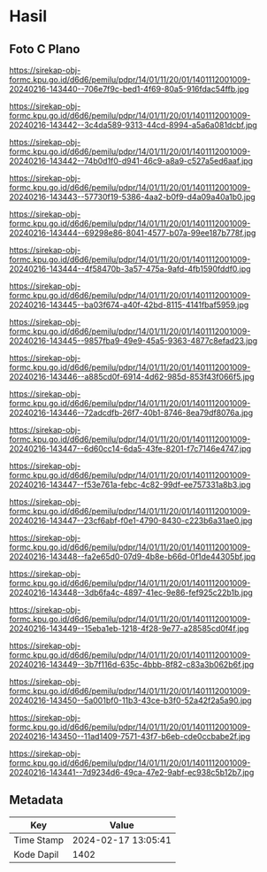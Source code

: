 # Hasil

## Foto C Plano

https://sirekap-obj-formc.kpu.go.id/d6d6/pemilu/pdpr/14/01/11/20/01/1401112001009-20240216-143440--706e7f9c-bed1-4f69-80a5-916fdac54ffb.jpg

https://sirekap-obj-formc.kpu.go.id/d6d6/pemilu/pdpr/14/01/11/20/01/1401112001009-20240216-143442--3c4da589-9313-44cd-8994-a5a6a081dcbf.jpg

https://sirekap-obj-formc.kpu.go.id/d6d6/pemilu/pdpr/14/01/11/20/01/1401112001009-20240216-143442--74b0d1f0-d941-46c9-a8a9-c527a5ed6aaf.jpg

https://sirekap-obj-formc.kpu.go.id/d6d6/pemilu/pdpr/14/01/11/20/01/1401112001009-20240216-143443--57730f19-5386-4aa2-b0f9-d4a09a40a1b0.jpg

https://sirekap-obj-formc.kpu.go.id/d6d6/pemilu/pdpr/14/01/11/20/01/1401112001009-20240216-143444--69298e86-8041-4577-b07a-99ee187b778f.jpg

https://sirekap-obj-formc.kpu.go.id/d6d6/pemilu/pdpr/14/01/11/20/01/1401112001009-20240216-143444--4f58470b-3a57-475a-9afd-4fb1590fddf0.jpg

https://sirekap-obj-formc.kpu.go.id/d6d6/pemilu/pdpr/14/01/11/20/01/1401112001009-20240216-143445--ba03f674-a40f-42bd-8115-4141fbaf5959.jpg

https://sirekap-obj-formc.kpu.go.id/d6d6/pemilu/pdpr/14/01/11/20/01/1401112001009-20240216-143445--9857fba9-49e9-45a5-9363-4877c8efad23.jpg

https://sirekap-obj-formc.kpu.go.id/d6d6/pemilu/pdpr/14/01/11/20/01/1401112001009-20240216-143446--a885cd0f-6914-4d62-985d-853f43f066f5.jpg

https://sirekap-obj-formc.kpu.go.id/d6d6/pemilu/pdpr/14/01/11/20/01/1401112001009-20240216-143446--72adcdfb-26f7-40b1-8746-8ea79df8076a.jpg

https://sirekap-obj-formc.kpu.go.id/d6d6/pemilu/pdpr/14/01/11/20/01/1401112001009-20240216-143447--6d60cc14-6da5-43fe-8201-f7c7146e4747.jpg

https://sirekap-obj-formc.kpu.go.id/d6d6/pemilu/pdpr/14/01/11/20/01/1401112001009-20240216-143447--f53e761a-febc-4c82-99df-ee757331a8b3.jpg

https://sirekap-obj-formc.kpu.go.id/d6d6/pemilu/pdpr/14/01/11/20/01/1401112001009-20240216-143447--23cf6abf-f0e1-4790-8430-c223b6a31ae0.jpg

https://sirekap-obj-formc.kpu.go.id/d6d6/pemilu/pdpr/14/01/11/20/01/1401112001009-20240216-143448--fa2e65d0-07d9-4b8e-b66d-0f1de44305bf.jpg

https://sirekap-obj-formc.kpu.go.id/d6d6/pemilu/pdpr/14/01/11/20/01/1401112001009-20240216-143448--3db6fa4c-4897-41ec-9e86-fef925c22b1b.jpg

https://sirekap-obj-formc.kpu.go.id/d6d6/pemilu/pdpr/14/01/11/20/01/1401112001009-20240216-143449--15eba1eb-1218-4f28-9e77-a28585cd0f4f.jpg

https://sirekap-obj-formc.kpu.go.id/d6d6/pemilu/pdpr/14/01/11/20/01/1401112001009-20240216-143449--3b7f116d-635c-4bbb-8f82-c83a3b062b6f.jpg

https://sirekap-obj-formc.kpu.go.id/d6d6/pemilu/pdpr/14/01/11/20/01/1401112001009-20240216-143450--5a001bf0-11b3-43ce-b3f0-52a42f2a5a90.jpg

https://sirekap-obj-formc.kpu.go.id/d6d6/pemilu/pdpr/14/01/11/20/01/1401112001009-20240216-143450--11ad1409-7571-43f7-b6eb-cde0ccbabe2f.jpg

https://sirekap-obj-formc.kpu.go.id/d6d6/pemilu/pdpr/14/01/11/20/01/1401112001009-20240216-143441--7d9234d6-49ca-47e2-9abf-ec938c5b12b7.jpg


## Metadata

| Key        | Value               |
| ---------- | ------------------- |
| Time Stamp | 2024-02-17 13:05:41 |
| Kode Dapil | 1402                |




